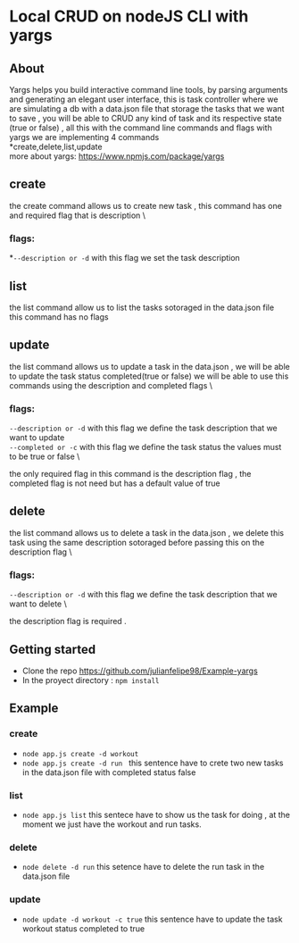 # Local CRUD on nodeJS CLI with yargs  

## About 
Yargs helps you build interactive command line tools, by parsing arguments and generating an elegant user interface,
this is task controller where we are simulating a db with a data.json file that storage the tasks 
that we want to save , you will be able to CRUD any kind of task and its respective state (true or false) , all this with the command line commands and flags with yargs
we  are implementing 4 commands  
*create,delete,list,update \
more about yargs: https://www.npmjs.com/package/yargs

## create 
the create command allows us to create new task , this command has one and required flag that is description \
### flags: 
*`--description or -d` with this flag we set the task description

## list
the list command allow us to list the tasks sotoraged in the data.json file \
this command has no flags

## update
the list command allows us to update a task in the data.json , we will be able to update the task status completed(true or false)  we will be able to use this commands using the description and completed flags \
### flags:
`--description or -d` with this flag we define the task description that we want to update \
`--completed or -c` with this flag we define the task status the values must to be true or false \

the only required flag in this command is the description flag , the completed flag is not need but has a default value of true 

## delete
the list command allows us to delete a task in the data.json , we delete this task using the same description sotoraged before passing this on the description flag \
### flags:
`--description or -d` with this flag we define the task description that we want to delete \

the description flag is required .


## Getting started 

* Clone the repo https://github.com/julianfelipe98/Example-yargs
* In the proyect directory : `npm install`

## Example 


### create 
* `node app.js create -d workout `
* `node app.js create -d run `
this sentence have to crete two new tasks in the data.json file with completed status false  
### list 
* `node app.js list`
this sentece have to show us the task for doing , at the moment we just have the workout and run tasks.
### delete 
* `node delete -d run`
this setence have to delete the run task in the data.json file 
### update 
* `node update -d workout -c true`
this sentence have to update the task workout status completed to true 

